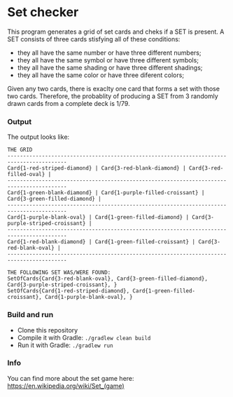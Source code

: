 # Set checker
This program generates a grid of set cards and cheks if a SET is present.
A SET consists of three cards stisfying all of these conditions:
- they all have the same number or have three different numbers;
- they all have the same symbol or have three different symbols;
- they all have the same shading or have three different shadings;
- they all have the same color or have three diferent colors;

Given any two cards, there is exaclty one card that forms a set with those two cards. Therefore, the probablity of producing a SET from 3 randomly drawn cards from a complete deck is 1/79.

### Output ###
The output looks like:

```
THE GRID
-----------------------------------------------------------------------------------------
Card{1-red-striped-diamond} | Card{3-red-blank-diamond} | Card{3-red-filled-oval} | 
-----------------------------------------------------------------------------------------
Card{1-green-blank-diamond} | Card{1-purple-filled-croissant} | Card{3-green-filled-diamond} | 
-----------------------------------------------------------------------------------------
Card{1-purple-blank-oval} | Card{1-green-filled-diamond} | Card{3-purple-striped-croissant} | 
-----------------------------------------------------------------------------------------
Card{1-red-blank-diamond} | Card{1-green-filled-croissant} | Card{3-red-blank-oval} | 
-----------------------------------------------------------------------------------------

THE FOLLOWING SET WAS/WERE FOUND: 
SetOfCards{Card{3-red-blank-oval}, Card{3-green-filled-diamond}, Card{3-purple-striped-croissant}, }
SetOfCards{Card{1-red-striped-diamond}, Card{1-green-filled-croissant}, Card{1-purple-blank-oval}, }
```

### Build and run ###
- Clone this repository
- Compile it with Gradle: `./gradlew clean build`
- Run it with Gradle: `./gradlew run`

### Info ###
You can find more about the set game here: https://en.wikipedia.org/wiki/Set_(game)
